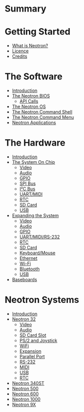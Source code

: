 # Summary

# Getting Started
- [What is Neotron?](./README.md)
- [Licence](./licence.md)
- [Credits](./credits.md)

# The Software

- [Introduction](./software.md)
- [The Neotron BIOS](./software_bios.md)
	- [API Calls](./software_bios_apicalls.md)
- [The Neotron OS](./software_os.md)
- [The Neotron Command Shell](./software_command_shell.md)
- [The Neotron Command Menu](./software_menu_shell.md)
- [Neotron Applications](./software_applications.md)

# The Hardware

- [Introduction](./hardware.md)
- [The System On Chip](./hardware_soc.md)
	- [Video](./hardware_soc_video.md)
	- [Audio]()
	- [GPIO]()
	- [SPI Bus]()
	- [I²C Bus]()
	- [UART/MIDI]()
	- [RTC]()
	- [SD Card]()
	- [USB]()
- [Expanding the System]()
	- [Video]()
	- [Audio]()
	- [GPIO]()
	- [UART/MIDI/RS-232]()
	- [RTC]()
	- [SD Card]()
	- [Keyboard/Mouse]()
	- [Ethernet]()
	- [Wi-Fi]()
	- [Bluetooth]()
	- [USB]()
- [Baseboards](./hardware_baseboards.md)

# Neotron Systems

- [Introduction](./systems.md)
- [Neotron 32](./neotron_32.md)
	- [Video](./neotron_32_video.md)
	- [Audio](./neotron_32_audio.md)
	- [SD Card Slot](./neotron_32_sdmmc.md)
	- [PS/2 and Joystick](./neotron_32_ps2.md)
	- [WiFi](./neotron_32_wifi.md)
	- [Expansion]()
	- [Parallel Port](./neotron_32_parallel.md)
	- [RS-232](./neotron_32_rs232.md)
	- [MIDI](./neotron_32_midi.md)
	- [USB](./neotron_32_usb.md)
	- [RTC](./neotron_32_rtc.md)
- [Neotron 340ST](./neotron_340st.md)
- [Neotron 500](./neotron_500.md)
- [Neotron 600](./neotron_600.md)
- [Neotron 1000](./neotron_1000.md)
- [Neotron 9X](./neotron_9x.md)
